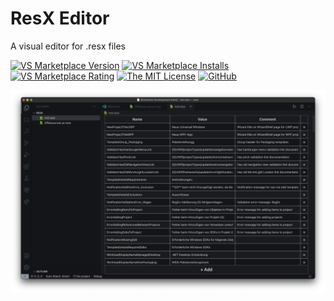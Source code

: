 # ResX Editor

A visual editor for .resx files  

[![VS Marketplace Version](https://vsmarketplacebadge.apphb.com/version-short/DominicVonk.vscode-resx-editor.svg?style=flat)](https://marketplace.visualstudio.com/items?itemName=DominicVonk.vscode-resx-editor)
[![VS Marketplace Installs](https://vsmarketplacebadge.apphb.com/installs-short/DominicVonk.vscode-resx-editor.svg?style=flat)](https://marketplace.visualstudio.com/items?itemName=DominicVonk.vscode-resx-editor)
[![VS Marketplace Rating](https://vsmarketplacebadge.apphb.com/rating-short/DominicVonk.vscode-resx-editor.svg?style=flat)](https://marketplace.visualstudio.com/items?itemName=DominicVonk.vscode-resx-editor)
[![The MIT License](https://img.shields.io/badge/license-MIT-orange.svg?style=flat)](http://opensource.org/licenses/MIT)
[![GitHub](https://img.shields.io/github/issues/DominicVonk/vscode-resx.svg?style=flat)](https://github.com/DominicVonk/vscode-resx/issues)

![screenshot](screen.png)
